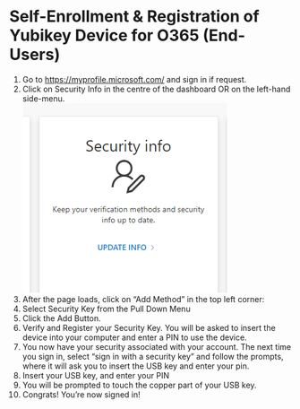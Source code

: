 # Self-Enrollment & Registration of Yubikey Device for O365 (End-Users)

1.	Go to https://myprofile.microsoft.com/ and sign in if request.
2.	Click on Security Info in the centre of the dashboard OR on the left-hand side-menu. <br> <img src="/images/step_02.png">
3.	After the page loads, click on “Add Method” in the top left corner:
4.	Select Security Key from the Pull Down Menu
5.	Click the Add Button.
6.	Verify and Register your Security Key.  You will be asked to insert the device into your computer and enter a PIN to use the device.
7.	You now have your security associated with your account.  The next time you sign in, select “sign in with a security key” and follow the prompts, where it will ask you to insert the USB key and enter your pin.
8.	Insert your USB key, and enter your PIN
9.	You will be prompted to touch the copper part of your USB key.
10.	Congrats! You’re now signed in!
